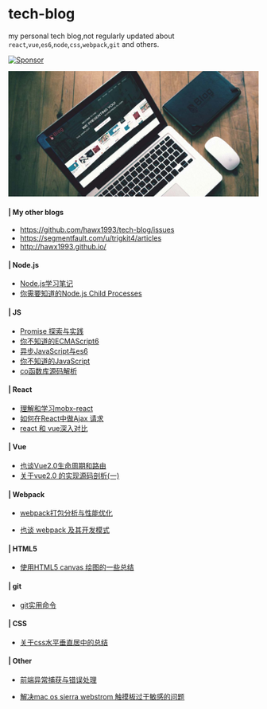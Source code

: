 # tech-blog
my personal tech blog,not regularly updated about `react`,`vue`,`es6`,`node`,`css`,`webpack`,`git` and others.

<a target='_blank' rel='nofollow' href='https://app.codesponsor.io/link/gWs9P5H4YpntyAR6x1qG5EkX/hawx1993/tech-blog'>
  <img alt='Sponsor' width='888' height='68' src='https://app.codesponsor.io/embed/gWs9P5H4YpntyAR6x1qG5EkX/hawx1993/tech-blog.svg' />
</a>

![](img/Blog-designer.jpg)

#### | My other blogs

* https://github.com/hawx1993/tech-blog/issues
* https://segmentfault.com/u/trigkit4/articles
* http://hawx1993.github.io/

#### | Node.js  

- [Node.js学习笔记 ](https://github.com/hawx1993/tech-blog/issues/14)
- [你需要知道的Node.js Child Processes](https://github.com/hawx1993/tech-blog/issues/15)

#### | JS

- [Promise 探索与实践](https://github.com/hawx1993/tech-blog/issues/7)
- [你不知道的ECMAScript6 ](https://github.com/hawx1993/tech-blog/issues/9)
- [异步JavaScript与es6](https://github.com/hawx1993/tech-blog/issues/10)
- [你不知道的JavaScript](https://github.com/hawx1993/tech-blog/issues/16)
- [co函数库源码解析](https://github.com/hawx1993/tech-blog/issues/18)

#### | React

- [理解和学习mobx-react ](https://github.com/hawx1993/tech-blog/issues/19)
- [如何在React中做Ajax 请求](https://github.com/hawx1993/tech-blog/issues/1)
- [react 和 vue深入对比](https://github.com/hawx1993/tech-blog/issues/17)

#### | Vue

- [也谈Vue2.0生命周期和路由](https://github.com/hawx1993/tech-blog/issues/6)
- [关于vue2.0 的实现源码剖析(一)](https://github.com/hawx1993/tech-blog/issues/11)

#### | Webpack  

- [webpack打包分析与性能优化](https://github.com/hawx1993/tech-blog/issues/3)

- [也谈 webpack 及其开发模式](https://github.com/hawx1993/tech-blog/issues/4)

#### | HTML5

- [使用HTML5 canvas 绘图的一些总结](https://github.com/hawx1993/tech-blog/issues/5)



#### | git

- [git实用命令](https://github.com/hawx1993/tech-blog/issues/8)

#### | CSS

- [关于css水平垂直居中的总结](https://github.com/hawx1993/tech-blog/issues/12)

#### | Other

- [前端异常捕获与错误处理](https://github.com/hawx1993/tech-blog/issues/13)

- [解决mac os sierra webstrom 触摸板过于敏感的问题](https://github.com/hawx1993/tech-blog/issues/2)
